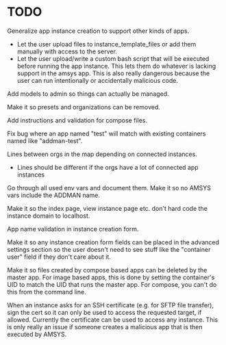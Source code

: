 # TODO

Generalize app instance creation to support other kinds of apps.
- Let the user upload files to instance_template_files or add them manually
  with access to the server.
- Let the user upload/write a custom bash script that will be executed before running
  the app instance. This lets them do whatever is lacking support in the amsys app.
  This is also really dangerous because the user can run intentionally or accidentally
  malicious code.

Add models to admin so things can actually be managed.

Make it so presets and organizations can be removed.

Add instructions and validation for compose files.

Fix bug where an app named "test" will match with existing containers named like "addman-test".

Lines between orgs in the map depending on connected instances.
- Lines should be different if the orgs have a lot of connected app instances

Go through all used env vars and document them. Make it so no AMSYS vars include
the ADDMAN name.

Make it so the index page, view instance page etc. don't hard code the instance domain
to localhost.

App name validation in instance creation form.

Make it so any instance creation form fields can be placed in the advanced settings section
so the user doesn't need to see stuff like the "container user" field if they don't care
about it.

Make it so files created by compose based apps can be deleted by the master app.
For image based apps, this is done by setting the container's UID to match the UID
that runs the master app. For compose, you can't do this from the command line.

When an instance asks for an SSH certificate (e.g. for SFTP file transfer),
sign the cert so it can only be used to access the requested target, if allowed.
Currently the certificate can be used to access any instance. This is only really
an issue if someone creates a malicious app that is then executed by AMSYS.
